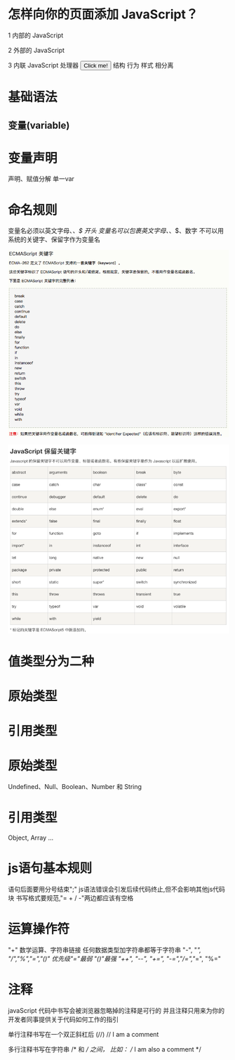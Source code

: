 # 怎样向你的页面添加 JavaScript？

1 内部的 JavaScript
  <script> ... </script>  
2 外部的 JavaScript
  <script src="script.js"></script>
3 内联 JavaScript 处理器
  <button onclick="doSomeThing()">Click me!</button>
结构 行为 样式 相分离

# 基础语法

## 变量(variable)

# 变量声明
  声明、赋值分解
  单一var

# 命名规则  
  变量名必须以英文字母、_、$ 开头
  变量名可以包裹英文字母、_、$、数字
  不可以用系统的关键字、保留字作为变量名

![](assets/js/keywords.png)

![](assets/js/keep-keywords.png)

# 值类型分为二种
# 原始类型
# 引用类型

# 原始类型
Undefined、Null、Boolean、Number 和 String

# 引用类型
Object, Array ...

# js语句基本规则
语句后面要用分号结束";"
js语法错误会引发后续代码终止,但不会影响其他js代码块
书写格式要规范,"= + / -"两边都应该有空格

# 运算操作符
"+" 
  数学运算、字符串链接
  任何数据类型加字符串都等于字符串
"-", "*", "/","%","=","()"
  优先级"="最弱 "()"最强
"++", "--", "+=", "-=","/=","*=", "%=" 

# 注释
javaScript 代码中书写会被浏览器忽略掉的注释是可行的
并且注释只用来为你的开发者同事提供关于代码如何工作的指引

单行注释书写在一个双正斜杠后 (//)
 // I am a comment

多行注释书写在字符串 /* 和 */ 之间， 比如：
/*
I am also
  a comment
*/
